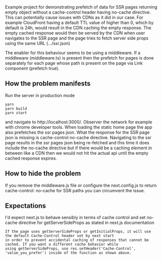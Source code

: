 Example project for demonstrating prefetch of data for SSR pages returning empty object without a cache-control header
having no-cache directive. This can potentially cause issues with CDNs as it did in our case. For example CloudFront 
having a default TTL value of higher than 0, which by default is 24h, would result in the CDN caching the empty response.
The empty cached response would then be served by the CDN when user navigates to the SSR page and the page tries to fetch
server side props using the same URL (.../ssr.json)

The enabler for this behaviour seems to be using a middleware. If a middleware (middleware.ts) is present then the
prefetch for pages is done separately for each page whose path is present on the page via Link component (prefetch true).

## How the problem manifests

Run the server in production mode

```
yarn
yarn build
yarn start
```
and navigate to http://localhost:3000/. Observer the network for example with chrome developer tools. When loading the
static home page the app also prefetches the ssr pages json. What the response for the SSR page json is missing is
cache-control no-cache directive. Navigating to the ssr page results in the ssr pages json being re-fetched and this time
it does include the no-cache directive but if there would be a caching element in between like a CDN then we would not hit
the actual api until the empty cached response expires.

## How to hide the problem

If you remove the middleware.js file or configure the next.config.js to return cache-control: no-cache for SSR paths
you can circumvent the issue. 

## Expectations

I'd expect next.js to behave sensibly in terms of cache control and set no-cache directive for getServerSideProps as 
stated in next.js documentation

```
If the page uses getServerSideProps or getInitialProps, it will use the default Cache-Control header set by next start
in order to prevent accidental caching of responses that cannot be cached. If you want a different cache behavior while 
using getServerSideProps, use res.setHeader('Cache-Control', 'value_you_prefer') inside of the function as shown above.
```